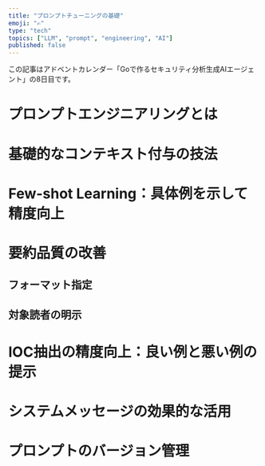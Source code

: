 ```yaml
---
title: "プロンプトチューニングの基礎"
emoji: "✍️"
type: "tech"
topics: ["LLM", "prompt", "engineering", "AI"]
published: false
---
```


この記事はアドベントカレンダー「Goで作るセキュリティ分析生成AIエージェント」の8日目です。

# プロンプトエンジニアリングとは

# 基礎的なコンテキスト付与の技法

# Few-shot Learning：具体例を示して精度向上

# 要約品質の改善

## フォーマット指定

## 対象読者の明示

# IOC抽出の精度向上：良い例と悪い例の提示

# システムメッセージの効果的な活用

# プロンプトのバージョン管理
